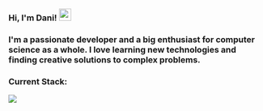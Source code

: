 <h3>Hi, I'm Dani!  <img height="24" src="https://emojipedia-us.s3.amazonaws.com/source/skype/289/ghost_1f47b.png"> </h3>
<h3>I'm a passionate developer and a big enthusiast for computer science as a whole. I love learning new technologies and finding creative solutions to complex problems.</h3>

<h3>Current Stack:</h3>
<p>
<a href="https://skillicons.dev">
  <img src="https://skillicons.dev/icons?i=ts,nodejs,graphql,nextjs,mysql,postgresql,mongo,redis,jest,docker,vscode,python,dotnet" />
</a>
</p>

<br>
<!-- 
<div style="display: flex; justify-content: space-between; width: 100%;">
  <a href="https://github.com/anuraghazra/github-readme-stats">
    <img src="https://github-readme-stats.vercel.app/api?username=daniphant&theme=radical&hide=issues&count_private=true" alt="daniphant's github stats" />
  </a>
</div>
 -->
